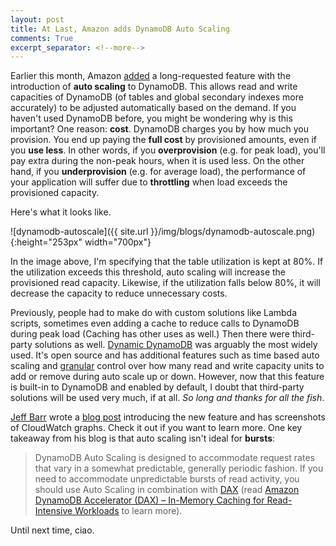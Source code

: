 ```yaml
---
layout: post
title: At Last, Amazon adds DynamoDB Auto Scaling
comments: True
excerpt_separator: <!--more-->
---
```


Earlier this month, Amazon [added](https://aws.amazon.com/about-aws/whats-new/2017/06/announcing-amazon-dynamodb-auto-scaling/) a long-requested feature with the introduction of **auto scaling** to DynamoDB. This allows read and write capacities of DynamoDB (of tables and global secondary indexes more accurately) to be adjusted automatically based on the demand. If you haven't used DynamoDB before, you might be wondering why is this important? One reason: **cost**. DynamoDB charges you by how much you provision. You end up paying the **full cost** by provisioned amounts, even if you **use less**. In other words, if you **overprovision** (e.g. for peak load), you'll pay extra during the non-peak hours, when it is used less. On the other hand, if you **underprovision** (e.g. for average load), the performance of your application will suffer due to **throttling** when load exceeds the provisioned capacity.

<!--more-->

Here's what it looks like.

![dynamodb-autoscale]({{ site.url }}/img/blogs/dynamodb-autoscale.png){:height="253px" width="700px"}

In the image above, I'm specifying that the table utilization is kept at 80%. If the utilization exceeds this threshold, auto scaling will increase the provisioned read capacity. Likewise, if the utilization falls below 80%, it will decrease the capacity to reduce unnecessary costs.

Previously, people had to make do with custom solutions like Lambda scripts, sometimes even adding a cache to reduce calls to DynamoDB during peak load (Caching has other uses as well.) Then there were third-party solutions as well. [Dynamic DynamoDB](https://github.com/sebdah/dynamic-dynamodb) was arguably the most widely used. It's open source and has additional features such as time based auto scaling and [granular](https://dynamic-dynamodb.readthedocs.io/en/latest/granular_scaling.html) control over how many read and write capacity units to add or remove during auto scale up or down. However, now that this feature is built-in to DynamoDB and enabled by default, I doubt that third-party solutions will be used very much, if at all. *So long and thanks for all the fish*.

[Jeff Barr](https://twitter.com/jeffbarr) wrote a [blog post](https://aws.amazon.com/blogs/aws/new-auto-scaling-for-amazon-dynamodb/) introducing the new feature and has screenshots of CloudWatch graphs. Check it out if you want to learn more. One key takeaway from his blog is that auto scaling isn't ideal for **bursts**:

> DynamoDB Auto Scaling is designed to accommodate request rates that vary in a somewhat predictable, generally periodic fashion. If you need to accommodate unpredictable bursts of read activity, you should use Auto Scaling in combination with [DAX](https://aws.amazon.com/dynamodb/dax/) (read [Amazon DynamoDB Accelerator (DAX) – In-Memory Caching for Read-Intensive Workloads](https://aws.amazon.com/blogs/aws/amazon-dynamodb-accelerator-dax-in-memory-caching-for-read-intensive-workloads/) to learn more).

Until next time, ciao.
